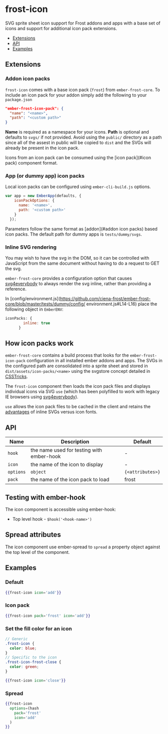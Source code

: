 # frost-icon

SVG sprite sheet icon support for Frost addons and apps with a base
set of icons and support for additional icon pack extensions.

 * [Extensions](#extensions)
 * [API](#api)
 * [Examples](#examples)

## Extensions

### Addon icon packs

`frost-icon` comes with a base icon pack (`frost`) from `ember-frost-core`.
To include an icon pack for your addon simply add the following to your `package.json`

```json
"ember-frost-icon-pack": {
  "name": "<name>",
  "path": "<custom path>"
}
```

**Name** is required as a namespace for your icons.  **Path** is optional
and defaults to `svgs/` if not provided.  Avoid using the `public/`
directory as a path since all of the assest in public will be copied
to `dist` and the SVGs will already be present in the icon pack.

Icons from an icon pack can be consumed using the [icon pack](#icon pack)
component format.

### App (or dummy app) icon packs

Local icon packs can be configured using `ember-cli-build.js` options.

```javascript
var app = new EmberApp(defaults, {
    iconPackOptions: {
      name: '<name>',
      path: '<custom path>'
    }
  });
```

Parameters follow the same format as [addon](#addon icon packs)
based icon packs. The default path for dummy apps is
`tests/dummy/svgs`.

### Inline SVG rendering

You may wish to have the svg in the DOM, so it can be controlled with JavaScript from the same document without having 
to do a request to GET the svg.

`ember-frost-core` provides a configuration option that causes
[svg4everybody](https://github.com/jonathantneal/svg4everybody)
to always render the svg inline, rather than providing a reference.

In [config/environment.js](https://github.com/ciena-frost/ember-frost-core/blob/master/tests/dummy/config/
environment.js#L14-L16) place the following object in `EmberENV`:

```javascript
iconPacks: {
        inline: true
      }
```



## How icon packs work

`ember-frost-core` contains a build process that looks for the
`ember-frost-icon-pack` configuration in all installed ember addons
and apps.  The SVGs in the configured path are consolidated into a
sprite sheet and stored in `dist/assets/icon-packs/<name>` using
the svgstore concept detailed in [CSSTricks](https://css-tricks.com/svg-sprites-use-better-icon-fonts/).

The `frost-icon` component then loads the icon pack files and
displays individual icons via SVG `use` (which has been polyfilled
to work with legacy IE browsers using [svg4everybody](https://github.com/jonathantneal/svg4everybody)).

`use` allows the icon pack files to be cached in the client and retains
the [advantages](https://css-tricks.com/icon-fonts-vs-svg/) of inline
SVGs versus icon fonts.

## API

| Name   | Description | Default |
| ------ | ----------- | ----------- |
| `hook` | the name used for testing with ember-hook | - |
| `icon` | the name of the icon to display | - | 
| `options` | `object` | `{<attributes>}` | property object used to spread the attributes to the top level of the component with ember-spread. |
| `pack` | the name of the icon pack to load | frost |

## Testing with ember-hook
The icon component is accessible using ember-hook:
* Top level hook - `$hook('<hook-name>')`

## Spread attributes
The icon component use ember-spread to `spread` a property object against the top level of the component.

## Examples

### Default
```handlebars
{{frost-icon icon='add'}}
```

### Icon pack
```handlebars
{{frost-icon pack='frost' icon='add'}}
```

### Set the fill color for an icon
```scss
// Generic
.frost-icon {
  color: blue;
}
// Specific to the icon
.frost-icon-frost-close {
  color: green;
}
```

```handlebars
{{frost-icon icon='close'}}
```

### Spread
```handlebars
{{frost-icon 
  options=(hash
    pack='frost' 
    icon='add'
  )
}}
```
